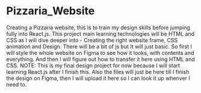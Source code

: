 # Pizzaria_Website
Creating a Pizzaria website, this is to train my design skills before jumping fully into React.js.
This project main learning technologies will be HTML and CSS as I will dive deeper into -
Creating the right website frame, CSS animation and Design. There will be a bit of js but It will just
basic.
So first I will style the whole website on Figma to see how it looks, with contents and everything.
And then I will figure out how to transfer it here using HTML and CSS. 
NOTE: This is my final design project for now because I will start learning React.js after I finish this.
Also the files will just be here till I finish the design on Figma, then I will upload it here so I 
can look it up whenver I need to.